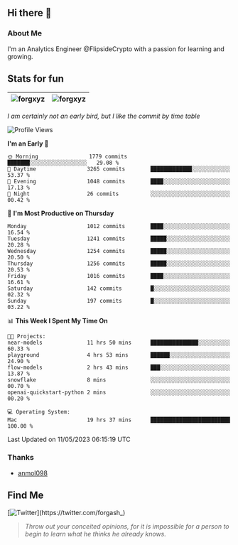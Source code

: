 ## Hi there 👋

### About Me

I'm an Analytics Engineer @FlipsideCrypto with a passion for learning and growing.
  
## Stats for fun

| <img align="center" src="https://github-readme-streak-stats.herokuapp.com/?user=forgxyz&theme=tokyonight" alt="forgxyz" /> | <img align="center" src="https://github-readme-stats.vercel.app/api?username=forgxyz&theme=tokyonight&show_icons=true" alt="forgxyz" /> |
| ------------- |------------- |

*I am certainly not an early bird, but I like the commit by time table*  

<!--START_SECTION:waka-->
![Profile Views](http://img.shields.io/badge/Profile%20Views-0-blue)

**I'm an Early 🐤** 

```text
🌞 Morning                1779 commits        ███████░░░░░░░░░░░░░░░░░░   29.08 % 
🌆 Daytime                3265 commits        █████████████░░░░░░░░░░░░   53.37 % 
🌃 Evening                1048 commits        ████░░░░░░░░░░░░░░░░░░░░░   17.13 % 
🌙 Night                  26 commits          ░░░░░░░░░░░░░░░░░░░░░░░░░   00.42 % 
```
📅 **I'm Most Productive on Thursday** 

```text
Monday                   1012 commits        ████░░░░░░░░░░░░░░░░░░░░░   16.54 % 
Tuesday                  1241 commits        █████░░░░░░░░░░░░░░░░░░░░   20.28 % 
Wednesday                1254 commits        █████░░░░░░░░░░░░░░░░░░░░   20.50 % 
Thursday                 1256 commits        █████░░░░░░░░░░░░░░░░░░░░   20.53 % 
Friday                   1016 commits        ████░░░░░░░░░░░░░░░░░░░░░   16.61 % 
Saturday                 142 commits         █░░░░░░░░░░░░░░░░░░░░░░░░   02.32 % 
Sunday                   197 commits         █░░░░░░░░░░░░░░░░░░░░░░░░   03.22 % 
```


📊 **This Week I Spent My Time On** 

```text
🐱‍💻 Projects: 
near-models              11 hrs 50 mins      ███████████████░░░░░░░░░░   60.33 % 
playground               4 hrs 53 mins       ██████░░░░░░░░░░░░░░░░░░░   24.90 % 
flow-models              2 hrs 43 mins       ███░░░░░░░░░░░░░░░░░░░░░░   13.87 % 
snowflake                8 mins              ░░░░░░░░░░░░░░░░░░░░░░░░░   00.70 % 
openai-quickstart-python 2 mins              ░░░░░░░░░░░░░░░░░░░░░░░░░   00.20 % 

💻 Operating System: 
Mac                      19 hrs 37 mins      █████████████████████████   100.00 % 
```


 Last Updated on 11/05/2023 06:15:19 UTC
<!--END_SECTION:waka-->

### Thanks
 - [anmol098](https://github.com/anmol098/waka-readme-stats/)
  
## Find Me
[![Twitter](https://img.shields.io/twitter/url/https/twitter.com/forgash_.svg?style=social&label=Follow%20%40forgash_)](https://twitter.com/forgash_)


> *Throw out your conceited opinions, for it is impossible for a person to begin to learn what he thinks he already knows.* 
